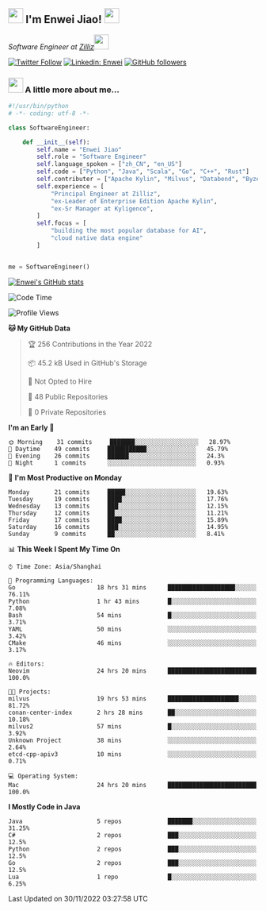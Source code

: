 <h2><img src="https://emojis.slackmojis.com/emojis/images/1531849430/4246/blob-sunglasses.gif?1531849430" width="30"/> I'm  Enwei Jiao! <img src="https://media.giphy.com/media/juBt25nT1KGys/giphy.gif" width=30> </h2>
<!-- <img align='right' src="https://media.giphy.com/media/M9gbBd9nbDrOTu1Mqx/giphy.gif" width="230"> -->
<p><em>Software Engineer at <a href="https://zilliz.com/">Zilliz</a><img src="https://media.giphy.com/media/WUlplcMpOCEmTGBtBW/giphy.gif" width="30"></em></p>

[![Twitter Follow](https://img.shields.io/twitter/follow/misteranmol?label=Follow)](https://twitter.com/intent/follow?screen_name=EnweiJiao)
[![Linkedin: Enwei](https://img.shields.io/badge/-enwei-blue?style=&logo=Linkedin&logoColor=white&link=https://www.linkedin.com/in/enwei-jiao-41192a97)](https://www.linkedin.com/in/enwei-jiao-41192a97/)
[![GitHub followers](https://img.shields.io/github/followers/jiaoew1991?label=Follow&style=social)](https://github.com/jiaoew1991)


### <img src="https://media.giphy.com/media/VgCDAzcKvsR6OM0uWg/giphy.gif" width="30"> A little more about me...  

```python
#!/usr/bin/python
# -*- coding: utf-8 -*-

class SoftwareEngineer:

    def __init__(self):
        self.name = "Enwei Jiao"
        self.role = "Software Engineer"
        self.language_spoken = ["zh_CN", "en_US"]
        self.code = ["Python", "Java", "Scala", "Go", "C++", "Rust"]
        self.contributer = ["Apache Kylin", "Milvus", "Databend", "Byzer-Lang"]
        self.experience = [
            "Principal Engineer at Zilliz",
            "ex-Leader of Enterprise Edition Apache Kylin",
            "ex-Sr Manager at Kyligence",
        ]
        self.focus = [
            "building the most popular database for AI",
            "cloud native data engine"
        ]


me = SoftwareEngineer()
```

[![Enwei's GitHub stats](https://github-readme-stats.vercel.app/api?username=jiaoew1991&count_private=true&show_icons=true)](https://github.com/jiaoew1991/jiaoew1991)

<!-- [![Top Langs](https://github-readme-stats.vercel.app/api/top-langs/?username=jiaoew1991&layout=compact)](https://github.com/jiaoew1991/jiaoew1991) -->

<!--START_SECTION:waka-->
![Code Time](http://img.shields.io/badge/Code%20Time-327%20hrs%202%20mins-blue)

![Profile Views](http://img.shields.io/badge/Profile%20Views-0-blue)

**🐱 My GitHub Data** 

> 🏆 256 Contributions in the Year 2022
 > 
> 📦 45.2 kB Used in GitHub's Storage 
 > 
> 🚫 Not Opted to Hire
 > 
> 📜 48 Public Repositories 
 > 
> 🔑 0 Private Repositories  
 > 
**I'm an Early 🐤** 

```text
🌞 Morning    31 commits     ███████░░░░░░░░░░░░░░░░░░   28.97% 
🌆 Daytime    49 commits     ███████████░░░░░░░░░░░░░░   45.79% 
🌃 Evening    26 commits     ██████░░░░░░░░░░░░░░░░░░░   24.3% 
🌙 Night      1 commits      ░░░░░░░░░░░░░░░░░░░░░░░░░   0.93%

```
📅 **I'm Most Productive on Monday** 

```text
Monday       21 commits     █████░░░░░░░░░░░░░░░░░░░░   19.63% 
Tuesday      19 commits     ████░░░░░░░░░░░░░░░░░░░░░   17.76% 
Wednesday    13 commits     ███░░░░░░░░░░░░░░░░░░░░░░   12.15% 
Thursday     12 commits     ██░░░░░░░░░░░░░░░░░░░░░░░   11.21% 
Friday       17 commits     ████░░░░░░░░░░░░░░░░░░░░░   15.89% 
Saturday     16 commits     ███░░░░░░░░░░░░░░░░░░░░░░   14.95% 
Sunday       9 commits      ██░░░░░░░░░░░░░░░░░░░░░░░   8.41%

```


📊 **This Week I Spent My Time On** 

```text
⌚︎ Time Zone: Asia/Shanghai

💬 Programming Languages: 
Go                       18 hrs 31 mins      ███████████████████░░░░░░   76.11% 
Python                   1 hr 43 mins        █░░░░░░░░░░░░░░░░░░░░░░░░   7.08% 
Bash                     54 mins             █░░░░░░░░░░░░░░░░░░░░░░░░   3.71% 
YAML                     50 mins             ░░░░░░░░░░░░░░░░░░░░░░░░░   3.42% 
CMake                    46 mins             ░░░░░░░░░░░░░░░░░░░░░░░░░   3.17%

🔥 Editors: 
Neovim                   24 hrs 20 mins      █████████████████████████   100.0%

🐱‍💻 Projects: 
milvus                   19 hrs 53 mins      ████████████████████░░░░░   81.72% 
conan-center-index       2 hrs 28 mins       ██░░░░░░░░░░░░░░░░░░░░░░░   10.18% 
milvus2                  57 mins             █░░░░░░░░░░░░░░░░░░░░░░░░   3.92% 
Unknown Project          38 mins             ░░░░░░░░░░░░░░░░░░░░░░░░░   2.64% 
etcd-cpp-apiv3           10 mins             ░░░░░░░░░░░░░░░░░░░░░░░░░   0.71%

💻 Operating System: 
Mac                      24 hrs 20 mins      █████████████████████████   100.0%

```

**I Mostly Code in Java** 

```text
Java                     5 repos             ███████░░░░░░░░░░░░░░░░░░   31.25% 
C#                       2 repos             ███░░░░░░░░░░░░░░░░░░░░░░   12.5% 
Python                   2 repos             ███░░░░░░░░░░░░░░░░░░░░░░   12.5% 
Go                       2 repos             ███░░░░░░░░░░░░░░░░░░░░░░   12.5% 
Lua                      1 repo              █░░░░░░░░░░░░░░░░░░░░░░░░   6.25%

```



 Last Updated on 30/11/2022 03:27:58 UTC
<!--END_SECTION:waka-->
